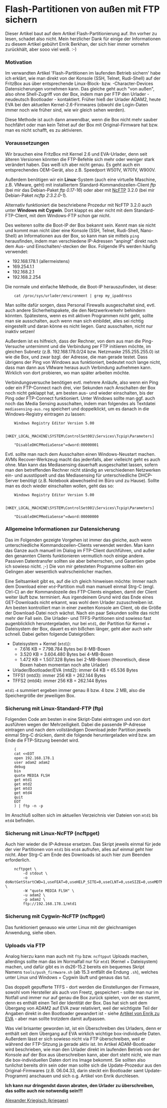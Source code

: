 # Flash-Partitionen von außen mit FTP sichern

Dieser Artikel baut auf dem Artikel
Flash-Partitionierung auf. Ihn vorher zu lesen,
schadet also nicht. Mein herzlicher Dank für einige der Informationen zu
diesem Artikel gebührt Enrik Berkhan, der sich hier immer vornehm
zurückhält, aber sooo viel weiß.
:-)

### Motivation

Im verwandten Artikel 'Flash-Partitionen im laufenden Betrieb
sichern' habe ich erklärt, wie man direkt von
der Konsole (SSH, Telnet, Rudi-Shell) auf der FritzBox aus über
entsprechende Linux-Block- bzw. -Character-Devices Datensicherungen
vornehmen kann. Das gleiche geht auch "von außen", also ohne
Shell-Zugriff von der Box, indem man per FTP den Urlader - neudeutsch
Bootloader - kontaktiert. Früher hieß der Urlader
ADAM2, heute EVA bei den aktuellen
Kernel-2.6-Firmwares (obwohl die Login-Daten immer noch wie früher sind,
wie wir gleich sehen werden).

Diese Methode ist auch dann anwendbar, wenn die Box nicht mehr sauber
hochfährt oder man kein Telnet auf der Box mit Original-Firmware hat
bzw. man es nicht schafft, es zu aktivieren.

### Voraussetzungen

Wir brauchen eine FritzBox mit Kernel 2.6 und EVA-Urlader, denn seit
älteren Versionen könnten die FTP-Befehle sich mehr oder weniger stark
verändert haben. Das weiß ich aber nicht genau. Es geht auch ein
entsprechendes OEM-Gerät, also z.B. Speedport W501V, W701V, W900V.

Außerdem benötigen wir ein **Linux**-System (auch eine virtuelle
Maschine, z.B. VMware, geht) mit installiertem
Standard-Kommandozeilen-Client *ftp* (bei mir das Debian-Paket *ftp
0.17-16*) oder aber mit
[NcFTP](http://en.wikipedia.org/wiki/Ncftp) 3.2.0
(bei mir Debian-Paket *ncftp 2:3.2.0-1*).

Alternativ funktioniert die beschriebene Prozedur mit NcFTP 3.2.0 auch
unter **Windows mit Cygwin**. Dort klappt es aber nicht mit dem
Standard-FTP-Client, mit dem Windows-FTP schon gar nicht.

Des weiteren sollte die Boot-IP der Box bekannt sein. Kennt man sie
nicht und kommt man nicht über eine Konsole (SSH, Telnet, Rudi-Shell,
Nano-Shell) an Informationen aus der Box, so kann man sie mittels `ping`
herausfinden, indem man verschiedene IP-Adressen "anpingt" direkt nach
dem Aus- und Einschalten/-stecken der Box. Folgende IPs werden häufig
verwendet:

-   192.168.178.1 (allermeistens)
-   169.254.1.1
-   192.168.2.1
-   192.168.2.254

Die normale und einfache Methode, die Boot-IP herauszufinden, ist diese:

```
	cat /proc/sys/urlader/environment | grep my_ipaddress
```

Man sollte dafür sorgen, dass Personal Firewalls ausgeschaltet sind,
evtl. auch andere Sicherheitspakete, die den Netzwerkverkehr behindern
könnten. Spätestens, wenn es mit aktiven Programmen nicht geht, sollte
man sie ausschalten, auch wenn man sich einbildet, alles sei richtig
eingestellt und daran könne es nicht liegen. Ganz ausschalten, nicht nur
inaktiv setzen!

Außerdem ist es hilfreich, dass der Rechner, von dem aus man die
Ping-Versuche unternimmt und die Verbindung per FTP initiieren möchte,
im gleichen Subnetz (z.B. 192.168.178.0/24 bzw. Netzmaske 255.255.255.0)
ist wie die Box, und zwar bzgl. der Adresse, die man gerade testet. Dass
übrigens der Ping von Windows aus funktioniert, bedeutet noch lange
nicht, dass man dann aus VMware heraus auch Verbindung aufnehmen kann.
Wirklich von dort probieren, wo man später arbeiten möchte.

Verbindungsversuche benötigen evtl. mehrere Anläufe, also wenn ein Ping
oder ein FTP-Connect nach drei, vier Sekunden nach Anschalten der Box
noch nicht geklappt hat, am besten aus- und wieder einschalten, bis der
Ping oder FTP-Connect funktioniert. Unter Windows sollte man ggf. auch
noch das Media Sensing ausschalten, indem man folgendes als Textdatei
`mediasensing-aus.reg` speichert und doppelklickt, um es danach in die
Windows-Registry eintragen zu lassen:

```
	Windows Registry Editor Version 5.00

	[HKEY_LOCAL_MACHINE\SYSTEM\ControlSet001\Services\Tcpip\Parameters]

	"DisableDHCPMediaSense"=dword:00000001
```

Evtl. sollte man nach dem Ausschalten einen Windows-Neustart machen.
AVMs Recover-Werkzeug macht das jedenfalls, aber vielleicht geht es auch
ohne. Man kann das Mediasensing dauerhaft ausgeschaltet lassen, sofern
man den betreffenden Rechner nicht ständig an verschiedenen Netzwerken
ein- und ausstöpselt und das Mediasensing für unterschiedliche
DHCP-Server benötigt (z.B. Notebook abwechselnd im Büro und zu Hause).
Sollte man es doch wieder einschalten wollen, geht das so:

```
	Windows Registry Editor Version 5.00

	[HKEY_LOCAL_MACHINE\SYSTEM\ControlSet001\Services\Tcpip\Parameters]

	"DisableDHCPMediaSense"=dword:00000000
```

### Allgemeine Informationen zur Datensicherung

Das im Folgenden gezeigte Vorgehen ist immer das gleiche, auch wenn
unterschiedliche Kommandozeilen-Clients verwendet werden. Man kann das
Ganze auch manuell im Dialog im FTP-Client durchführen, und außer den
genannten Clients funktionieren vermutlich noch einige andere. Passiven
Datentransfer sollten sie aber beherrschen, und Garantien gebe ich
sowieso nicht. ;-)
Die von mir getesteten Programme sollten ein Gelingen aber wesentlich
wahrscheinlicher machen.

Eine Seltsamkeit gibt es, auf die ich gleich hinweisen möchte: Immer
nach dem Download einer `mtd`-Partition
muß man manuell einmal Strg-C (engl. Ctrl-C) an der Kommandozeile des
FTP-Clients eingeben, damit der Client weiter läuft bzw. terminiert. Aus
irgendeinem Grund wird das Ende eines GET-Downloads nicht erkannt, was
wohl dem Urlader zuzuschreiben ist. Am besten kontrolliert man in einer
zweiten Konsole am Client, ob die Größe der
Download-Datei noch wächst. Nach ein
paar Sekunden sollte das nicht mehr der Fall sein. Die Urlader- und
TFFS-Partitionen sind sowieso fast augenblicklich heruntergeladen, nur
bei `mtd1`, der Partition für Kernel + Dateisystem der Box, dauert es
ein bißchen länger, geht aber auch sehr schnell. Dabei gelten folgende
Dateigrößen:

-   Dateisystem + Kernel (`mtd1`):
    -   7.616 KB = 7.798.784 Bytes bei 8-MB-Boxen
    -   3.520 KB = 3.604.480 Bytes bei 4-MB-Boxen
    -   1.472 KB = 1.507.328 Bytes bei 2-MB-Boxen (theoretisch, diese
        Boxen haben momentan noch alte Urlader)
-   Urlader/Bootloader/EVA (mtd2): immer 64 KB = 65.536 Bytes
-   TFFS1 (mtd3): immer 256 KB = 262.144 Bytes
-   TFFS2 (mtd4): immer 256 KB = 262.144 Bytes

`mtd1-4` summiert ergeben immer genau 8 bzw. 4 bzw. 2 MB, also die
Speichergröße der jeweiligen Box.

### Sicherung mit Linux-Standard-FTP (ftp)

Folgenden Code am besten in eine Skript-Datei eintragen und von dort
ausführen wegen der Mehrzeiligkeit. Dabei die passende IP-Adresse
eintragen und nach dem vollständigen
Download jeder Partition jeweils einmal
Strg-C drücken, damit die folgende heruntergeladen wird bzw. am Ende die
FTP-Sitzung beendet wird.

```
    (
    cat <<EOT
    open 192.168.178.1
    user adam2 adam2
    debug
    bin
    quote MEDIA FLSH
    get mtd1
    get mtd2
    get mtd3
    get mtd4
    quit
    EOT
    ) | ftp -n -p
```

Im Anschluß sollten sich im aktuellen Verzeichnis vier Dateien von
`mtd1` bis `mtd4` befinden.

### Sicherung mit Linux-NcFTP (ncftpget)

Auch hier wieder die IP-Adresse ersetzen. Das Skript jeweils einmal für
jede der vier Partitionen von `mtd1` bis `mtd4` aufrufen, alles auf
einmal geht hier nicht. Aber Strg-C am Ende des
Downloads ist auch hier zum Beenden
erforderlich.

```
	ncftpget \
		-d stdout \
		-o doNotGetStartCWD=1,useFEAT=0,useHELP_SITE=0,useCLNT=0,useSIZE=0,useMDTM=0 \
		-W "quote MEDIA FLSH" \
		-u adam2 \
		-p adam2 \
		ftp://192.168.178.1/mtd1
```

### Sicherung mit Cygwin-NcFTP (ncftpget)

Das funktioniert genauso wie unter Linux mit der gleichnamigen
Anwendung, siehe oben.

### Uploads via FTP

Analog hierzu kann man auch mit `ftp` bzw. `ncftpput` Uploads machen,
allerdings sollte man das im Normalfall nur für `mtd1` (Kernel +
Dateisystem) machen, und dafür gibt es in ds26-15.2 bereits ein bequemes
Skript Namens `tools/push_firmware.sh` (ab 15.3 entfällt die Endung
`.sh`), welches unter Linux und Windows + Cygwin läuft und genaus das
tut.

Das doppelt gepufferte TFFS - dort werden die Einstellungen der
Firmware, sowohl vom Hersteller als auch von Freetz, gespeichert -
sollte man nur im Notfall und immer nur auf genau die Box zurück
spielen, von der es stammt, denn es enthält einen Teil der Identität der
Box. Das hat sich seit dem Übergang von ADAM2 auf EVA zwar relativiert,
weil der wichtigste Teil der Angaben direkt in den Bootloader gewandert
ist - siehe [Artikel von Enrik zu
EVA](http://wehavemorefun.de/fritzbox/index.php/EVA) - aber
man sollte trotzdem damit aufpassen.

Was viel brisanter geworden ist, ist ein Überschreiben des Urladers,
denn er enthält seit dem Übergang auf EVA wirklich wichtige
box-individuelle Daten. Außerdem lässt er sich sowieso nicht via FTP
überschreiben, weil er während der FTP-Sitzung ja gerade aktiv ist. Im
Artikel ADAM-Bootloader wird beschrieben, wie man
den Urlader direkt im laufenden Betrieb von der Konsole auf der Box aus
überschreiben kann, aber dort steht nicht, wie man die box-individuellen
Daten dort ins Image bekommt. Sie sollten also tunlichst bereits drin
sein oder man sollte sich die Update-Prozedur aus den Original-Firmwares
(z.B. 06.04.33, darin steckt ein Bootloader samt Update-Programm)
anschauen und sich o.g. Artikel von Enrik durchlesen.

 **Ich
kann nur dringendst davon abraten, den Urlader zu überschreiben, das
sollte auch nie notwendig sein!!!**


[Alexander Kriegisch
(kriegaex)](http://www.ip-phone-forum.de/member.php?u=117253)


